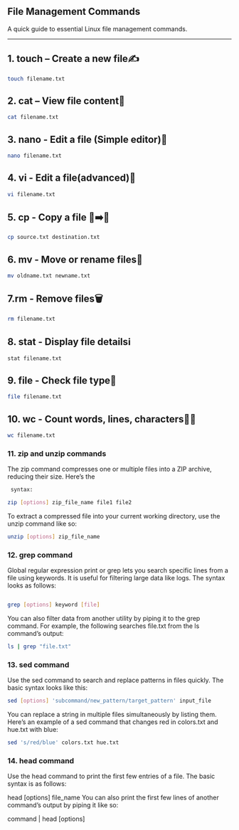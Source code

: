 ## File Management Commands


A quick guide to essential Linux file management commands.

---

## 1. touch – Create a new file✍️
```bash 
touch filename.txt
```


## 2. cat – View file content📖
```bash
cat filename.txt

````

## 3. nano - Edit a file (Simple editor)📝
```bash
nano filename.txt

```

## 4. vi - Edit a file(advanced)🧠
```bash
vi filename.txt
```

## 5. cp - Copy a file 📄➡️📄
```bash 
cp source.txt destination.txt

```

## 6. mv - Move or rename files🔄
```bash 
mv oldname.txt newname.txt

```

## 7.rm - Remove files🗑️
```bash
rm filename.txt

```


## 8. stat - Display file detailsℹ️
```baah
stat filename.txt
```


## 9. file - Check file type📃
```bash
file filename.txt
```

## 10. wc - Count words, lines, characters🔢🔡
```bash
wc filename.txt

````

### 11. zip and unzip commands

The zip command compresses one or multiple files into a ZIP archive, reducing their size. Here’s the
```bash
 syntax:

zip [options] zip_file_name file1 file2
```
To extract a compressed file into your current working directory, use the unzip command like so:
```bash
unzip [options] zip_file_name
```

### 12. grep command

Global regular expression print or grep lets you search specific lines from a file using keywords. It is useful for filtering large data like logs. The syntax looks as follows:
```bash

grep [options] keyword [file]
```
You can also filter data from another utility by piping it to the grep command. For example, the following searches file.txt from the ls command’s output:

```bash
ls | grep "file.txt"
```


### 13. sed command
Use the sed command to search and replace patterns in files quickly. The basic syntax looks like this:
```bash
sed [options] 'subcommand/new_pattern/target_pattern' input_file
```
You can replace a string in multiple files simultaneously by listing them. Here’s an example of a sed command that changes red in colors.txt and hue.txt with blue:
```bash
sed 's/red/blue' colors.txt hue.txt
```

### 14. head command
Use the head command to print the first few entries of a file. The basic syntax is as follows:

head [options] file_name
You can also print the first few lines of another command’s output by piping it like so:

command | head [options]